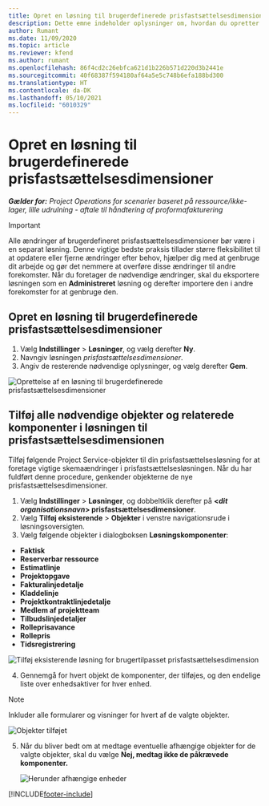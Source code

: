 ```yaml
---
title: Opret en løsning til brugerdefinerede prisfastsættelsesdimensioner
description: Dette emne indeholder oplysninger om, hvordan du opretter løsninger for brugertilpassede prisfastsættelsesdimensioner.
author: Rumant
ms.date: 11/09/2020
ms.topic: article
ms.reviewer: kfend
ms.author: rumant
ms.openlocfilehash: 86f4cd2c26ebfca621d1b226b571d220d3b2441e
ms.sourcegitcommit: 40f68387f594180af64a5e5c748b6efa188bd300
ms.translationtype: HT
ms.contentlocale: da-DK
ms.lasthandoff: 05/10/2021
ms.locfileid: "6010329"
---
```

# <a name="create-a-solution-for-custom-pricing-dimensions"></a>Opret en løsning til brugerdefinerede prisfastsættelsesdimensioner

 _**Gælder for:** Project Operations for scenarier baseret på ressource/ikke-lager, lille udrulning - aftale til håndtering af proformafakturering_ 

>[!IMPORTANT]
>Alle ændringer af brugerdefineret prisfastsættelsesdimensioner bør være i en separat løsning. Denne vigtige bedste praksis tillader større fleksibilitet til at opdatere eller fjerne ændringer efter behov, hjælper dig med at genbruge dit arbejde og gør det nemmere at overføre disse ændringer til andre forekomster. Når du foretager de nødvendige ændringer, skal du eksportere løsningen som en **Administreret** løsning og derefter importere den i andre forekomster for at genbruge den.

## <a name="create-a-solution-for-custom-pricing-dimensions"></a>Opret en løsning til brugerdefinerede prisfastsættelsesdimensioner

1.  Vælg **Indstillinger** > **Løsninger**, og vælg derefter **Ny**.
2.  Navngiv løsningen *<your organization name> prisfastsættelsesdimensioner*.
3. Angiv de resterende nødvendige oplysninger, og vælg derefter **Gem**.

  ![Oprettelse af en løsning til brugerdefinerede prisfastsættelsesdimensioner](./media/Creation-of-custom-pricing-dimension-solution.png)
 
## <a name="add-all-required-entities-and-related-components-to-the-pricing-dimension-solution"></a>Tilføj alle nødvendige objekter og relaterede komponenter i løsningen til prisfastsættelsesdimensionen

Tilføj følgende Project Service-objekter til din prisfastsættelsesløsning for at foretage vigtige skemaændringer i prisfastsættelsesløsningen. Når du har fuldført denne procedure, genkender objekterne de nye prisfastsættelsesdimensioner.

1.  Vælg **Indstillinger** > **Løsninger**, og dobbeltklik derefter på **<*dit organisationsnavn*> prisfastsættelsesdimensioner**.
2.  Vælg **Tilføj eksisterende** > **Objekter** i venstre navigationsrude i løsningsoversigten.
3.  Vælg følgende objekter i dialogboksen **Løsningskomponenter**:
 
   - **Faktisk**
   - **Reserverbar ressource**
   - **Estimatlinje**
   - **Projektopgave**
   - **Fakturalinjedetalje**
   - **Kladdelinje**
   - **Projektkontraktlinjedetalje**
   - **Medlem af projektteam**
   - **Tilbudslinjedetaljer**
   - **Rolleprisavance**
   - **Rollepris**
   - **Tidsregistrering**
 
   ![Tilføj eksisterende løsning for brugertilpasset prisfastsættelsesdimension](./media/Existing-entities-to-PD-solution.png)
 
 4. Gennemgå for hvert objekt de komponenter, der tilføjes, og den endelige liste over enhedsaktiver for hver enhed. 

   >[!NOTE]
   > Inkluder alle formularer og visninger for hvert af de valgte objekter.

  ![Objekter tilføjet](./media/solution-component-selection.png)


5.  Når du bliver bedt om at medtage eventuelle afhængige objekter for de valgte objekter, skal du vælge **Nej, medtag ikke de påkrævede komponenter.**

    ![Herunder afhængige enheder](./media/Do-not-include-required.png)


[!INCLUDE[footer-include](../includes/footer-banner.md)]